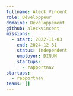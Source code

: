 ```yaml
---
fullname: Aleck Vincent
role: Développeur
domaine: Développement
github: aleckvincent
missions:
  - start: 2022-11-03
    end: 2024-12-31
    status: independent
    employer: DINUM
    startups:
      - rapportnav
startups:
  - rapportnav
teams: []
---
```

